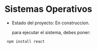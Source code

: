 <h1> Sistemas Operativos</h1>

- Estado del proyecto: En construccion.

  para ejecutar el sistema, debes poner:

``` npm install react```
